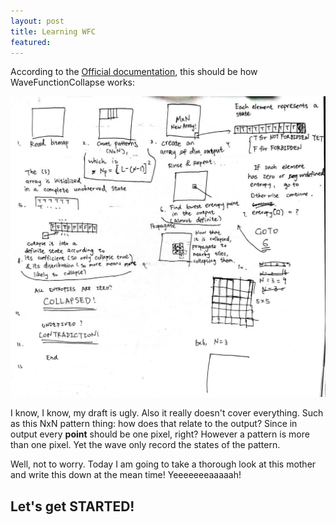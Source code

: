 ```yaml
---
layout: post
title: Learning WFC
featured: 
---
```


According to the [Official documentation](https://github.com/mxgmn/WaveFunctionCollapse), this should be how WaveFunctionCollapse works: 

![Comic draft](/assets/wfc/draft.jpeg)

I know, I know, my draft is ugly. Also it really doesn't cover everything. Such as this NxN pattern thing: how does that relate to the output? Since in output every __point__ should be one pixel, right? However a pattern is more than one pixel. Yet the wave only record the states of the pattern.

Well, not to worry. Today I am going to take a thorough look at this mother and write this down at the mean time! Yeeeeeeeaaaaah!

## Let's get STARTED!


